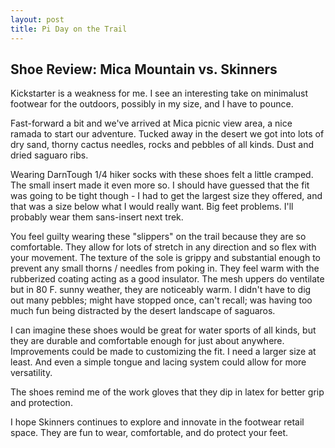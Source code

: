 ```yaml
---
layout: post
title: Pi Day on the Trail
---
```


## Shoe Review: Mica Mountain vs. Skinners

Kickstarter is a weakness for me. I see an interesting take on minimalust footwear for the outdoors, possibly in my size, and I have to pounce.

Fast-forward a bit and we've arrived at Mica picnic view area, a nice ramada to start our adventure. Tucked away in the desert we got into lots of dry sand, thorny cactus needles, rocks and pebbles of all kinds. Dust and dried saguaro ribs.

Wearing DarnTough 1/4 hiker socks with these shoes felt a little cramped. The small insert made it even more so. I should have guessed that the fit was going to be tight though -  I had to get the largest size they offered, and that was a size below what I would really want. Big feet problems. I'll probably wear them sans-insert next trek.

You feel guilty wearing these "slippers" on the trail because they are so comfortable. They allow for lots of stretch in any direction and so flex with your movement. The texture of the sole is grippy and substantial enough to prevent any small thorns / needles from poking in. They feel warm with the rubberized coating acting as a good insulator. The mesh uppers do ventilate but in 80 F. sunny weather, they are noticeably warm. I didn't have to dig out many pebbles; might have stopped once, can't recall; was having too much fun being distracted by the desert landscape of saguaros.

I can imagine these shoes would be great for water sports of all kinds, but they are durable and comfortable enough for just about anywhere. Improvements could be made to customizing the fit. I need a larger size at least. And even a simple tongue and lacing system could allow for more versatility.

The shoes remind me of the work gloves that they dip in latex for better grip and protection.

I hope Skinners continues to explore and innovate in the footwear retail space. They are fun to wear, comfortable, and do protect your feet.
